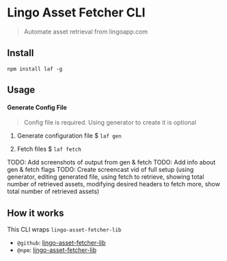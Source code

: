 # Lingo Asset Fetcher CLI

> Automate asset retrieval from lingoapp.com

## Install

```
npm install laf -g
```

## Usage

#### Generate Config File

> Config file is required. Using generator to create it is optional

1. Generate configuration file
   \$ `laf gen`

2. Fetch files
   \$ `laf fetch`

TODO: Add screenshots of output from gen & fetch
TODO: Add info about gen & fetch flags
TODO: Create screencast vid of full setup (using generator, editing generated file, using fetch to retrieve, showing total number of retrieved assets, modifying desired headers to fetch more, show total number of retrieved assets)

## How it works

This CLI wraps `lingo-asset-fetcher-lib`

- `@github`: [lingo-asset-fetcher-lib](https://github.com/servexyz/lingo-asset-fetcher-lib)
- `@npm`: [lingo-asset-fetcher-lib](https://www.npmjs.com/package/laf-lib)
